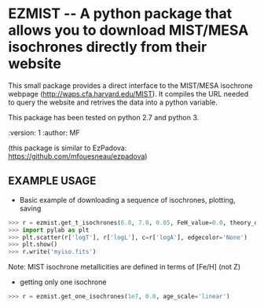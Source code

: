 EZMIST -- A python package that allows you to download MIST/MESA isochrones directly from their website
=======================================================================================================

This small package provides a direct interface to the MIST/MESA isochrone
webpage (<http://waps.cfa.harvard.edu/MIST>).
It compiles the URL needed to query the website and retrives the data into a
python variable.

This package has been tested on python 2.7 and python 3.

:version: 1
:author: MF

(this package is similar to EzPadova:  <https://github.com/mfouesneau/ezpadova>)


EXAMPLE USAGE
-------------
*   Basic example of downloading a sequence of isochrones, plotting, saving
```python
>>> r = ezmist.get_t_isochrones(6.0, 7.0, 0.05, FeH_value=0.0, theory_output='full')
>>> import pylab as plt
>>> plt.scatter(r['logT'], r['logL'], c=r['logA'], edgecolor='None')
>>> plt.show()
>>> r.write('myiso.fits')
```

Note: MIST isochrone metallicities are defined in terms of \[Fe/H\] (not Z)


*   getting only one isochrone
```python
>>> r = ezmist.get_one_isochrones(1e7, 0.0, age_scale='linear')
```
